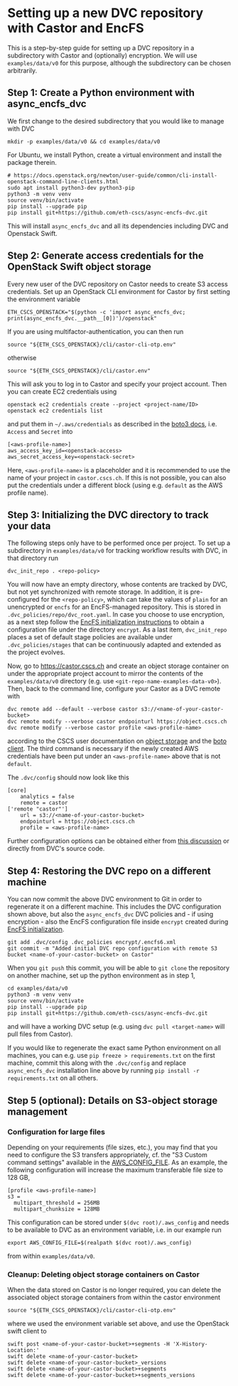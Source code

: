 # Setting up a new DVC repository with Castor and EncFS

This is a step-by-step guide for setting up a DVC repository in a subdirectory with Castor and (optionally) encryption. We will use `examples/data/v0` for this purpose, although the subdirectory can be chosen arbitrarily.

## Step 1: Create a Python environment with async_encfs_dvc

We first change to the desired subdirectory that you would like to manage with DVC
```shell
mkdir -p examples/data/v0 && cd examples/data/v0
```

For Ubuntu, we install Python, create a virtual environment and install the package therein.
```shell
# https://docs.openstack.org/newton/user-guide/common/cli-install-openstack-command-line-clients.html
sudo apt install python3-dev python3-pip
python3 -m venv venv
source venv/bin/activate
pip install --upgrade pip
pip install git+https://github.com/eth-cscs/async-encfs-dvc.git
```

This will install `async_encfs_dvc` and all its dependencies including DVC and Openstack Swift.

## Step 2: Generate access credentials for the OpenStack Swift object storage

Every new user of the DVC repository on Castor needs to create S3 access credentials. Set up an OpenStack CLI environment for Castor by first setting the environment variable
```shell
ETH_CSCS_OPENSTACK="$(python -c 'import async_encfs_dvc; print(async_encfs_dvc.__path__[0])')/openstack"
```
If you are using multifactor-authentication, you can then run
```shell
source "${ETH_CSCS_OPENSTACK}/cli/castor-cli-otp.env"
```
otherwise
```shell
source "${ETH_CSCS_OPENSTACK}/cli/castor.env"
```
This will ask you to log in to Castor and specify your project account. Then you can create EC2 credentials using
```shell
openstack ec2 credentials create --project <project-name/ID>
openstack ec2 credentials list
```
and put them in `~/.aws/credentials` as described in the [boto3 docs](https://boto3.amazonaws.com/v1/documentation/api/latest/guide/credentials.html#guide-credentials), i.e. `Access` and `Secret` into
```shell
[<aws-profile-name>]
aws_access_key_id=<openstack-access>
aws_secret_access_key=<openstack-secret>
```
Here, `<aws-profile-name>` is a placeholder and it is recommended to use the name of your project in `castor.cscs.ch`. If this is not possible, you can also put the credentials under a different block (using e.g. `default` as the AWS profile name).

## Step 3: Initializing the DVC directory to track your data

The following steps only have to be performed once per project. To set up a subdirectory in `examples/data/v0` for tracking workflow results with DVC, in that directory run 

```shell
dvc_init_repo . <repo-policy>
```
You will now have an empty directory, whose contents are tracked by DVC, but not yet synchronized with remote storage. In addition, it is pre-configured for the `<repo-policy>`, which can take the values of `plain` for an unencrypted or `encfs` for an EncFS-managed repository. This is stored in `.dvc_policies/repo/dvc_root.yaml`. In case you choose to use encryption, as a next step follow the [EncFS initialization instructions](async_encfs_dvc/encfs_int/README.md) to obtain a configuration file under the directory `encrypt`. As a last item, `dvc_init_repo` places a set of default stage policies are available under `.dvc_policies/stages` that can be continuously adapted and extended as the project evolves.

Now, go to https://castor.cscs.ch and create an object storage container on under the appropriate project account to mirror the contents of the `examples/data/v0` directory (e.g. use `<git-repo-name-examples-data-v0>`). Then, back to the command line, configure your Castor as a DVC remote with 
```shell
dvc remote add --default --verbose castor s3://<name-of-your-castor-bucket>
dvc remote modify --verbose castor endpointurl https://object.cscs.ch
dvc remote modify --verbose castor profile <aws-profile-name>
```
according to the CSCS user documentation on [object storage](https://user.cscs.ch/storage/object_storage/) and the [boto client](https://user.cscs.ch/storage/object_storage/usage_examples/boto/). The third command is necessary if the newly created AWS credentials have been put under an `<aws-profile-name>` above that is not `default`.

The `.dvc/config` should now look like this

```shell
[core]
    analytics = false
    remote = castor
['remote "castor"']
    url = s3://<name-of-your-castor-bucket>
    endpointurl = https://object.cscs.ch
    profile = <aws-profile-name>
```

Further configuration options can be obtained either from [this discussion](https://github.com/iterative/dvc/issues/1029#issuecomment-414837587) or directly from DVC's source code. 

## Step 4: Restoring the DVC repo on a different machine

You can now commit the above DVC environment to Git in order to regenerate it on a different machine. This includes the DVC configuration shown above, but also the `async_encfs_dvc` DVC policies and - if using encryption - also the EncFS configuration file inside `encrypt` created during [EncFS initialization](async_encfs_dvc/encfs_int/README.md).

```shell
git add .dvc/config .dvc_policies encrypt/.encfs6.xml
git commit -m "Added initial DVC repo configuration with remote S3 bucket <name-of-your-castor-bucket> on Castor"
```

When you `git push` this commit, you will be able to `git clone` the repository on another machine, set up the python environment as in step 1,

```shell
cd examples/data/v0
python3 -m venv venv
source venv/bin/activate
pip install --upgrade pip
pip install git+https://github.com/eth-cscs/async-encfs-dvc.git
```
and will have a working DVC setup (e.g. using `dvc pull <target-name>` will pull files from Castor).

If you would like to regenerate the exact same Python environment on all machines, you can e.g. use `pip freeze > requirements.txt` on the first machine, commit this along with the `.dvc/config` and replace `async_encfs_dvc` installation line above by running `pip install -r requirements.txt` on all others.

## Step 5 (optional): Details on S3-object storage management

### Configuration for large files

Depending on your requirements (file sizes, etc.), you may find that you need to configure the S3 transfers appropriately, cf. the "S3 Custom command settings" available in the [AWS_CONFIG_FILE](https://docs.aws.amazon.com/cli/latest/userguide/cli-configure-files.html). As an example, the following configuration will increase the maximum transferable file size to 128 GB,

```
[profile <aws-profile-name>]
s3 =
  multipart_threshold = 256MB
  multipart_chunksize = 128MB
```

This configuration can be stored under `$(dvc root)/.aws_config` and needs to be available to DVC as an environment variable, i.e. in our example run

```shell
export AWS_CONFIG_FILE=$(realpath $(dvc root)/.aws_config)
```

from within `examples/data/v0`.


### Cleanup: Deleting object storage containers on Castor

When the data stored on Castor is no longer required, you can delete the associated object storage containers from within the castor environment
```shell
source "${ETH_CSCS_OPENSTACK}/cli/castor-cli-otp.env"
```
where we used the environment variable set above, and use the OpenStack swift client to
```shell
swift post <name-of-your-castor-bucket>+segments -H 'X-History-Location:'
swift delete <name-of-your-castor-bucket>
swift delete <name-of-your-castor-bucket>_versions
swift delete <name-of-your-castor-bucket>+segments
swift delete <name-of-your-castor-bucket>+segments_versions
```